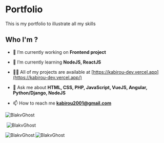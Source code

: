 # Portfolio
This is my portfolio to illustrate all my skills

## Who I'm ?

- 🔭 I’m currently working on **Frontend project**

- 🌱 I’m currently learning **NodeJS, ReactJS**

- 👨‍💻 All of my projects are available at [https://kabirou-dev.vercel.app](https://kabirou-dev.vercel.app/)

- 💬 Ask me about **HTML, CSS, PHP, JavaScript, VueJS, Angular, Python/Django, NodeJS**

- 📫 How to reach me **kabirou2001@gmail.com**
<p align="left"><img src="https://komarev.com/ghpvc/?username=BlakvGhost&label=Profile%20views&color=0e75b6&style=flat" alt="BlakvGhost" /> </p>


<p>&nbsp;<img align="center" src="https://github-readme-stats.vercel.app/api?username=BlakvGhost&show_icons=true&locale=en" alt="BlakvGhost" /></p>


<p><img align="left" src="https://github-readme-stats.vercel.app/api/top-langs?username=BlakvGhost&show_icons=true&locale=en&layout=compact" alt="BlakvGhost" /></p>

<p><img align="center" src="https://github-readme-streak-stats.herokuapp.com/?user=BlakvGhost&" alt="BlakvGhost" /></p>